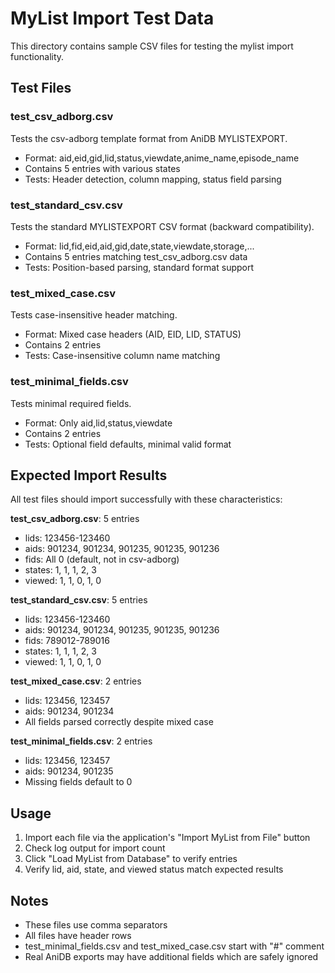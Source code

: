 # MyList Import Test Data

This directory contains sample CSV files for testing the mylist import functionality.

## Test Files

### test_csv_adborg.csv
Tests the csv-adborg template format from AniDB MYLISTEXPORT.
- Format: aid,eid,gid,lid,status,viewdate,anime_name,episode_name
- Contains 5 entries with various states
- Tests: Header detection, column mapping, status field parsing

### test_standard_csv.csv
Tests the standard MYLISTEXPORT CSV format (backward compatibility).
- Format: lid,fid,eid,aid,gid,date,state,viewdate,storage,...
- Contains 5 entries matching test_csv_adborg.csv data
- Tests: Position-based parsing, standard format support

### test_mixed_case.csv
Tests case-insensitive header matching.
- Format: Mixed case headers (AID, EID, LID, STATUS)
- Contains 2 entries
- Tests: Case-insensitive column name matching

### test_minimal_fields.csv
Tests minimal required fields.
- Format: Only aid,lid,status,viewdate
- Contains 2 entries
- Tests: Optional field defaults, minimal valid format

## Expected Import Results

All test files should import successfully with these characteristics:

**test_csv_adborg.csv**: 5 entries
- lids: 123456-123460
- aids: 901234, 901234, 901235, 901235, 901236
- fids: All 0 (default, not in csv-adborg)
- states: 1, 1, 1, 2, 3
- viewed: 1, 1, 0, 1, 0

**test_standard_csv.csv**: 5 entries
- lids: 123456-123460
- aids: 901234, 901234, 901235, 901235, 901236
- fids: 789012-789016
- states: 1, 1, 1, 2, 3
- viewed: 1, 1, 0, 1, 0

**test_mixed_case.csv**: 2 entries
- lids: 123456, 123457
- aids: 901234, 901234
- All fields parsed correctly despite mixed case

**test_minimal_fields.csv**: 2 entries
- lids: 123456, 123457
- aids: 901234, 901235
- Missing fields default to 0

## Usage

1. Import each file via the application's "Import MyList from File" button
2. Check log output for import count
3. Click "Load MyList from Database" to verify entries
4. Verify lid, aid, state, and viewed status match expected results

## Notes

- These files use comma separators
- All files have header rows
- test_minimal_fields.csv and test_mixed_case.csv start with "#" comment
- Real AniDB exports may have additional fields which are safely ignored
